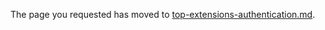 
The page you requested has moved to [top-extensions-authentication.md](top-extensions-authentication.md).